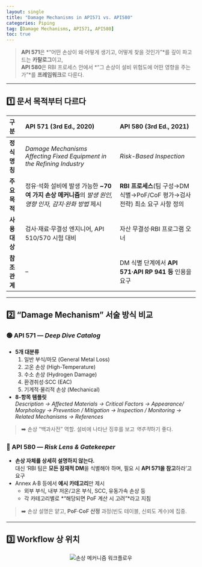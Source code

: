 ```yaml
---
layout: single
title: "Damage Mechanisms in API571 vs. API580"
categories: Piping
tag: [Damage Mechanisms, API571, API580]
toc: true
---
```


> **API 571**은 *“어떤 손상이 왜·어떻게 생기고, 어떻게 찾을 것인가”*를 깊이 파고드는 **카탈로그**이고,  
> **API 580**은 RBI 프로세스 안에서 *“그 손상이 설비 위험도에 어떤 영향을 주는가”*를 **프레임워크**로 다룬다.

---

## 1️⃣ 문서 목적부터 다르다

| 구분          | API 571 (3rd Ed., 2020)                                      | API 580 (3rd Ed., 2021)                                      |
| :------------ | :----------------------------------------------------------- | :----------------------------------------------------------- |
| **정식 명칭** | *Damage Mechanisms Affecting Fixed Equipment in the Refining Industry* | *Risk-Based Inspection*                                      |
| **주요 목적** | 정유·석화 설비에 발생 가능한 **~70 여 가지 손상 메커니즘**의 _발생 원인, 영향 인자, 감지·완화 방법_ 제시 | **RBI 프로세스**(팀 구성→DM 식별→PoF/CoF 평가→검사전략) 최소 요구 사항 정의 |
| **사용 대상** | 검사·재료·무결성 엔지니어, API 510/570 시험 대비             | 자산 무결성·RBI 프로그램 오너                                |
| **참조 관계** | –                                                            | DM 식별 단계에서 **API 571·API RP 941 등** 인용을 요구 |

---

## 2️⃣ “Damage Mechanism” 서술 방식 비교

### 🟢 API 571 ― *Deep Dive Catalog*

- **5개 대분류**  
  1. 일반 부식/마모 (General Metal Loss)  
  2. 고온 손상 (High-Temperature)  
  3. 수소 손상 (Hydrogen Damage)  
  4. 환경취성·SCC (EAC)  
  5. 기계적·물리적 손상 (Mechanical) 
- **8-항목 템플릿**  
  _Description → Affected Materials → Critical Factors → Appearance/ Morphology → Prevention / Mitigation → Inspection / Monitoring → Related Mechanisms → References_

> ➡️ 손상 “백과사전” 역할. 설비에 나타난 징후를 보고 *역추적*하기 좋다.

### 🔵 API 580 ― *Risk Lens & Gatekeeper*

- **손상 자체를 상세히 설명하지 않는다.**  
  대신 ‘RBI 팀은 **모든 잠재적 DM**을 식별해야 하며, 필요 시 **API 571을 참고**하라’고 요구 
- Annex A·B 등에서 **예시 카테고리**만 제시  
  - 외부 부식, 내부 저온/고온 부식, SCC, 유동가속 손상 등  
  - 각 카테고리별로 *“해당되면 PoF 계산 시 고려”*라고 지침

> ➡️ 손상 설명은 얕고, **PoF·CoF 산정** 과정(빈도 테이블, 신뢰도 계수)에 집중.

---

## 3️⃣ Workflow 상 위치
<p align="center">
  <img src="{{ site.baseurl }}/assets/images/API580_API571_Workflow.svg" alt="손상 메커니즘 워크플로우">
</p>
